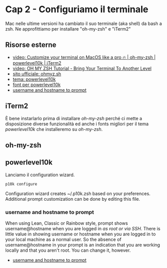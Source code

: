# <a name="top"></a> Cap 2 - Configuriamo il terminale

Mac nelle ultime versioni ha cambiato il suo terminale (aka shell) da bash a zsh.
Ne approfittiamo per installare "oh-my-zsh" e "iTerm2"



## Risorse esterne

- [video: Customize your terminal on MacOS like a pro 🔥 | oh-my-zsh | powerlevel10k | iTerm2](https://www.youtube.com/watch?v=Y9eBohzBcJ8)
- [video: OH MY ZSH Tutorial - Bring Your Terminal To Another Level](https://www.youtube.com/watch?v=SVh4osULjP4)
- [sito ufficiale: ohmyz.sh](https://ohmyz.sh)
- [tema: powerlevel10k](https://github.com/romkatv/powerlevel10k?tab=readme-ov-file#installation)
- [font per powerlevel10k](https://github.com/romkatv/powerlevel10k?tab=readme-ov-file#meslo-nerd-font-patched-for-powerlevel10k)
- [username and hostname to prompt](https://github.com/romkatv/powerlevel10k?tab=readme-ov-file#how-do-i-add-username-andor-hostname-to-prompt)



## iTerm2

È bene instarlarlo prima di installare *oh-my-zsh* perché ci mette a disposizione diverse funzionalità ed anche i fonts migliori per il tema *powerlevel10k* che installeremo su *oh-my-zsh*.


## oh-my-zsh



## powerlevel10k

Lanciamo il configuration wizard.

```shell
p10k configure
```

Configuration wizard creates ~/.p10k.zsh based on your preferences. Additional prompt customization can be done by editing this file.

### username and hostname to prompt

When using Lean, Classic or Rainbow style, prompt shows username@hostname when you are logged in *as root or via SSH*. There is little value in showing username or hostname when you are logged in to your local machine as a normal user. So the absence of username@hostname in your prompt is an indication that you are working locally and that you aren't root. You can change it, however.

- [username and hostname to prompt](https://github.com/romkatv/powerlevel10k?tab=readme-ov-file#how-do-i-add-username-andor-hostname-to-prompt)

